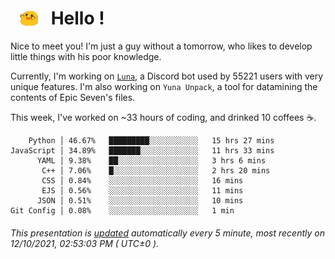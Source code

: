 <h1>   <img src="./spoink.gif" style="vertical-align:middle;" width="30px">   Hello ! </h1>

Nice to meet you! I'm just a guy without a tomorrow, who likes to develop little things with his poor knowledge.

Currently, I'm working on <a href='https://github.com/Asgarrrr/Luna'>`Luna`</a>, a Discord bot used by 55221 users with very unique features. I'm also working on `Yuna Unpack`, a tool for datamining the contents of Epic Seven's files.

This week, I've worked on ~33 hours of coding, and drinked 10 coffees ☕.

```
    Python │ 46.67%   █████████░░░░░░░░░░░   15 hrs 27 mins
JavaScript │ 34.89%   ███████░░░░░░░░░░░░░   11 hrs 33 mins
      YAML │ 9.38%    ██░░░░░░░░░░░░░░░░░░   3 hrs 6 mins
       C++ │ 7.06%    █░░░░░░░░░░░░░░░░░░░   2 hrs 20 mins
       CSS │ 0.84%    ░░░░░░░░░░░░░░░░░░░░   16 mins
       EJS │ 0.56%    ░░░░░░░░░░░░░░░░░░░░   11 mins
      JSON │ 0.51%    ░░░░░░░░░░░░░░░░░░░░   10 mins
Git Config │ 0.08%    ░░░░░░░░░░░░░░░░░░░░   1 min
```

###### This presentation is [updated](https://github.com/Asgarrrr) automatically every 5 minute, most recently on 12/10/2021, 02:53:03 PM ( UTC±0 ).